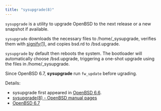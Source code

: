 ```yaml
---
title: "sysupgrade(8)"
---
```


`sysupgrade` is a utility to upgrade OpenBSD to the next release or
a new snapshot if available.

`sysupgrade` downloads the necessary files to /home/_sysupgrade,
verifies them with [signify(1)](https://man.openbsd.org/signify.1), and copies bsd.rd to /bsd.upgrade.

`sysupgrade` by default then reboots the system. The bootloader will
automatically choose /bsd.upgrade, triggering a one-shot upgrade
using the files in /home/_sysupgrade.

Since OpenBSD 6.7, **sysupgrade** run `fw_update` before ugrading.

Details:

* sysupgrade first appeared in [OpenBSD 6.6](https://openbsd.org/66.html).
* [sysupgrade(8) - OpenBSD manual pages](https://man.openbsd.org/sysupgrade.8)
* [OpenBSD 6.7](https://openbsd.org/67.html)
